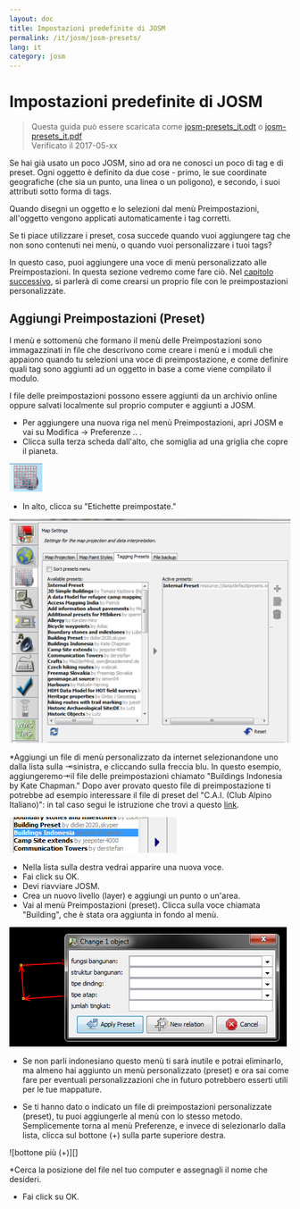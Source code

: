 ```yaml
---
layout: doc
title: Impostazioni predefinite di JOSM
permalink: /it/josm/josm-presets/
lang: it
category: josm
---
```


Impostazioni predefinite di JOSM
============

> Questa guida può essere scaricata come [josm-presets_it.odt](/files/josm-presets_it.odt) o [josm-presets_it.pdf](/files/josm-presets_it.pdf)  
> Verificato il 2017-05-xx  

Se hai già usato un poco JOSM, sino ad ora ne conosci un poco di tag e di preset. Ogni oggetto è definito da due cose - primo, le sue coordinate geografiche (che sia un punto, una linea o un poligono), e secondo, i suoi attributi sotto forma di tags.  

Quando disegni un oggetto e lo selezioni dal menù Preimpostazioni, all'oggetto vengono applicati automaticamente i tag corretti.  

Se ti piace utilizzare i preset, cosa succede quando vuoi aggiungere tag che non sono contenuti nei menù, o quando vuoi personalizzare i tuoi tags?  

In questo caso, puoi aggiungere una voce di menù personalizzato alle Preimpostazioni. In questa sezione vedremo come fare ciò. Nel  [capitolo successivo](/it/editing/creating-presets), si parlerà di come crearsi un proprio file con le preimpostazioni personalizzate.  


Aggiungi Preimpostazioni (Preset)
-----------

I menù e sottomenù che formano il menù delle Preimpostazioni sono immagazzinati in file che descrivono come creare i menù e i moduli che appaiono quando tu selezioni una voce di preimpostazione, e come definire quali tag sono aggiunti ad un oggetto in base a come viene compilato il modulo.  

I file delle preimpostazioni possono essere aggiunti da un archivio online oppure salvati localmente sul proprio computer e aggiunti a JOSM.  

* Per aggiungere una nuova riga nel menù Preimpostazioni, apri JOSM e vai su Modifica -> Preferenze .. .  
* Clicca sulla terza scheda dall'alto, che somiglia ad una griglia che copre il pianeta.  

![scheda delle preimpostazioni dei tag][]

* In  alto, clicca su "Etichette preimpostate."  

![menu delle preimpostazioni dei tag][]

*Aggiungi un file di menù personalizzato da internet selezionandone uno dalla lista sulla ⇥sinistra, e cliccando sulla freccia blu. In questo esempio, aggiungeremo⇥il file delle preimpostazioni chiamato "Buildings Indonesia by Kate Chapman." Dopo aver provato questo file di preimpostazione ti potrebbe ad esempio interessare il file di preset del "C.A.I. (Club Alpino Italiano)": in tal caso segui le istruzione che trovi a questo [link](http://wiki.openstreetmap.org/wiki/CAI#JOSM_preset).  

![preset di esempio][]

* Nella lista sulla destra vedrai apparire una nuova voce.  
* Fai click su OK.  
* Devi riavviare JOSM.  
* Crea un nuovo livello (layer) e aggiungi un punto o un'area.  
* Vai al menù Preimpostazioni (preset). Clicca sulla voce chiamata "Building", che è stata ora aggiunta in fondo al menù.  

![indonesia building form][]

* Se non parli indonesiano questo menù ti sarà inutile e potrai eliminarlo, ma almeno hai aggiunto un menù personalizzato (preset) e ora sai come fare per eventuali personalizzazioni che in futuro potrebbero esserti utili per le tue mappature.  

* Se ti hanno dato o indicato un file di preimpostazioni personalizzate (preset), tu puoi aggiungerle al menù con lo stesso metodo. Semplicemente torna al menù Preferenze, e invece di selezionarlo dalla lista, clicca sul bottone (+) sulla parte superiore destra.  

![bottone più (+)][]

*Cerca la posizione del file nel tuo computer e assegnagli il nome che desideri.  
* Fai click su OK.  


[scheda delle preimpostazioni dei tag]: /images/josm/tagging-presets-tab.png
[menu delle preimpostazioni dei tag]: /images/josm/tagging-presets-menu.png
[preset di esempio]: /images/josm/example-presets.png
[indonesia building form]: /images/josm/indonesia-building-form.png
[bottone più]: /images/josm/plus-button.png

